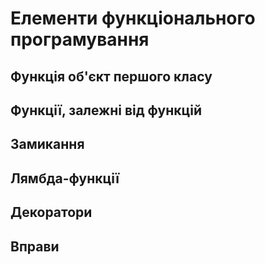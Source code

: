 # Елементи функціонального програмування
## Функція об'єкт першого класу
## Функції, залежні від функцій
## Замикання
## Лямбда-функції
## Декоратори
## Вправи
